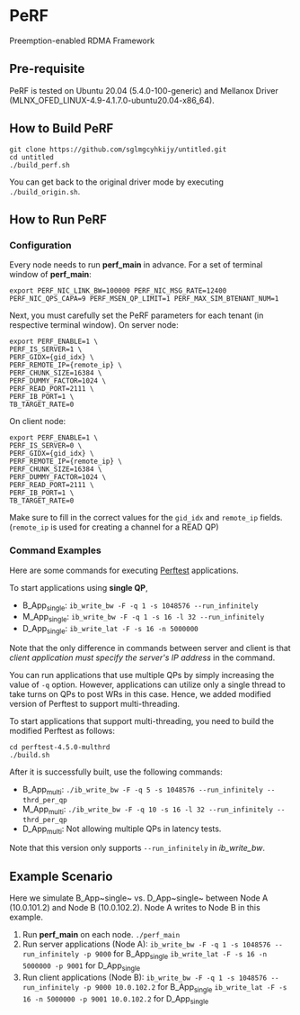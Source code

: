 
# PeRF

Preemption-enabled RDMA Framework

## Pre-requisite

PeRF is tested on Ubuntu 20.04 (5.4.0-100-generic) and Mellanox Driver (MLNX_OFED_LINUX-4.9-4.1.7.0-ubuntu20.04-x86_64).

## How to Build PeRF
```
git clone https://github.com/sglmgcyhkijy/untitled.git
cd untitled
./build_perf.sh
```
You can get back to the original driver mode by executing ```./build_origin.sh```.


## How to Run PeRF

### Configuration 

Every node needs to run **perf_main** in advance. 
For a set of terminal window of **perf_main**:
```
export PERF_NIC_LINK_BW=100000 PERF_NIC_MSG_RATE=12400  PERF_NIC_QPS_CAPA=9 PERF_MSEN_QP_LIMIT=1 PERF_MAX_SIM_BTENANT_NUM=1
```
Next, you must carefully set the PeRF parameters for each tenant (in respective terminal window).
On server node:
```
export PERF_ENABLE=1 \
PERF_IS_SERVER=1 \
PERF_GIDX={gid_idx} \
PERF_REMOTE_IP={remote_ip} \
PERF_CHUNK_SIZE=16384 \
PERF_DUMMY_FACTOR=1024 \
PERF_READ_PORT=2111 \
PERF_IB_PORT=1 \
TB_TARGET_RATE=0
```
On client node:
```
export PERF_ENABLE=1 \
PERF_IS_SERVER=0 \
PERF_GIDX={gid_idx} \
PERF_REMOTE_IP={remote_ip} \
PERF_CHUNK_SIZE=16384 \
PERF_DUMMY_FACTOR=1024 \
PERF_READ_PORT=2111 \
PERF_IB_PORT=1 \
TB_TARGET_RATE=0
```
 Make sure to fill in the correct values for the ```gid_idx``` and ```remote_ip``` fields. (```remote_ip``` is used for creating a channel for a READ QP)

### Command Examples
Here are some commands for executing [Perftest](https://github.com/linux-rdma/perftest) applications.

To start applications using **single QP**,
* B_App<sub>single</sub>: ```ib_write_bw -F -q 1 -s 1048576 --run_infinitely```
* M_App<sub>single</sub>: ```ib_write_bw -F -q 1 -s 16 -l 32 --run_infinitely``` 
* D_App<sub>single</sub>: ```ib_write_lat -F -s 16 -n 5000000``` 

Note that the only difference in commands between server and client is that *client application must specify the server's IP address* in the command.

You can run applications that use multiple QPs by simply increasing the value of  ```-q``` option. However, applications can utilize only a single thread to take turns on QPs to post WRs in this case. Hence, we added modified version of Perftest to support multi-threading.

To start applications that support multi-threading, you need to build the modified Perftest as follows:
```
cd perftest-4.5.0-multhrd
./build.sh
```
After it is successfully built, use the following commands:
* B_App<sub>multi</sub>: ```./ib_write_bw -F -q 5 -s 1048576 --run_infinitely --thrd_per_qp```
* M_App<sub>multi</sub>: ```./ib_write_bw -F -q 10 -s 16 -l 32 --run_infinitely --thrd_per_qp``` 
* D_App<sub>multi</sub>: Not allowing multiple QPs in latency tests.

Note that this version only supports ```--run_infinitely``` in *ib_write_bw*.

## Example Scenario
Here we simulate B_App~single~ vs. D_App~single~ between Node A (10.0.101.2) and Node B (10.0.102.2). Node A writes to Node B in this example.

1. Run **perf_main** on each node.
	```./perf_main```
2. Run server applications (Node A):
	```ib_write_bw -F -q 1 -s 1048576 --run_infinitely -p 9000``` for B_App<sub>single</sub>
	```ib_write_lat -F -s 16 -n 5000000 -p 9001``` for D_App<sub>single</sub>
3. Run client applications (Node B):
	```ib_write_bw -F -q 1 -s 1048576 --run_infinitely -p 9000 10.0.102.2``` for B_App<sub>single</sub>
	```ib_write_lat -F -s 16 -n 5000000 -p 9001 10.0.102.2``` for D_App<sub>single</sub>
